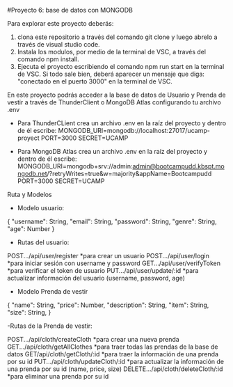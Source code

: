 #Proyecto 6: base de datos con MONGODB

Para explorar este proyecto deberás:

1. clona este repositorio a través del comando git clone y luego abrelo a través de visual studio code.
2. Instala los modulos, por medio de la terminal de VSC, a través del comando npm install.
3. Ejecuta el proyecto escribiendo el comando npm run start en la terminal de VSC. Si todo sale bien, deberá aparecer un mensaje que diga: "conectado en el puerto 3000" en la terminal de VSC. 

En este proyecto podrás acceder a la base de datos de Usuario y Prenda de vestir a través de ThunderClient o MongoDB Atlas configurando tu archivo .env

- Para ThunderCLient
   crea un archivo .env en la raíz del proyecto y dentro de él escribe:
     MONGODB_URI=mongodb://localhost:27017/ucamp-proyect
     PORT=3000
     SECRET=UCAMP

- Para MongoDB Atlas
  crea un archivo .env en la raíz del proyecto y dentro de él escribe:
     MONGODB_URI=mongodb+srv://admin:admin@bootcampudd.kbspt.mongodb.net/?retryWrites=true&w=majority&appName=Bootcampudd
     PORT=3000
     SECRET=UCAMP

Ruta y Modelos

- Modelo usuario: 

{ "username": String,
  "email": String,
  "password": String,
  "genre": String,
  "age": Number
}

- Rutas del usuario: 

POST.../api/user/register      *para crear un usuario
POST.../api/user/login         *para iniciar sesión con   username y password
GET.../api/user/verifyToken    *para verificar el token de usuario
PUT.../api/user/update/:id     *para actualizar información del usuario (username, password, age)

- Modelo Prenda de vestir

{
    "name": String,
    "price": Number,
    "description": String,
    "item": String,
    "size": String, 
}

-Rutas de la Prenda de vestir:

POST.../api/cloth/createCloth        *para crear una nueva prenda
GET.../api/cloth/getAllClothes       *para traer todas las prendas de la base de datos
GET/api/cloth/getCloth/:id           *para traer la información de una prenda por su id
PUT.../api/cloth/updateCloth/:id     *para actualizar la información de una prenda por su id (name, price, size)
DELETE.../api/cloth/deleteCloth/:id  *para eliminar una prenda por su id